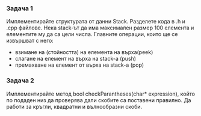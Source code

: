 ### **Задача 1**

Имплементирайте структурата oт данни Stack. Разделете кода в .h и .cpp файлове. Нека stack-ът да има максимален размер 100 елемента и елементите му да са цели числа. Главните операции, които ще се извършват с него:

- взимане на (стойността) на елемента на върха(peek)
- слагане на елемент на върха на stack-a (push)
- премахване на елемент от върха на stack-a (pop)



### **Задача 2**

Имплементирайте метод bool checkParantheses(char* expression), който по подаден низ да проверява дали скобите са поставени правилно. Да работи за кръгли, квадратни и вълнообразни скоби.